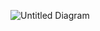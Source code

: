 ![Untitled Diagram](https://github.com/sepidehnil/Maktab94-Project-Sepideh-Nilforoushan/assets/100242839/c47238dd-a761-4790-bdc4-fe7ecd59cf1c)
